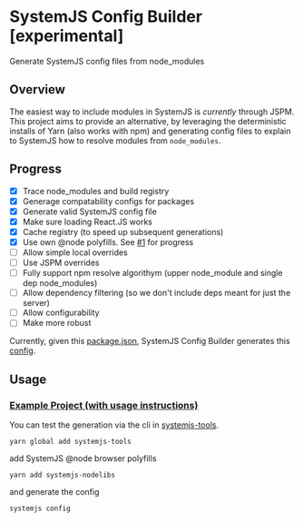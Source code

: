 # SystemJS Config Builder [experimental]
Generate SystemJS config files from node_modules

## Overview
The easiest way to include modules in SystemJS is *currently* through JSPM. This project aims to provide an alternative, by leveraging the deterministic installs of Yarn (also works with npm) and generating config files to explain to SystemJS how to resolve modules from `node_modules`.

## Progress

- [x] Trace node_modules and build registry
- [x] Generage compatability configs for packages
- [x] Generate valid SystemJS config file
- [x] Make sure loading React.JS works
- [x] Cache registry (to speed up subsequent generations)
- [x] Use own @node polyfills. See [#1](https://github.com/alexisvincent/systemjs-config-builder/issues/1) for progress
- [ ] Allow simple local overrides
- [ ] Use JSPM overrides
- [ ] Fully support npm resolve algorithym (upper node_module and single dep node_modules)
- [ ] Allow dependency filtering (so we don't include deps meant for just the server)
- [ ] Allow configurability
- [ ] Make more robust

Currently, given this [package.json](./test/babel/package.json), 
SystemJS Config Builder generates this [config](./test/babel/generated.config.js).


## Usage
### [Example Project (with usage instructions)](./example)
You can test the generation via the cli in [systemjs-tools](https://github.com/alexisvincent/systemjs-tools).

`yarn global add systemjs-tools`

add SystemJS @node browser polyfills

`yarn add systemjs-nodelibs`

and generate the config

`systemjs config`

